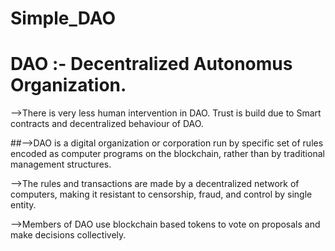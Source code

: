 # Simple_DAO
 

# DAO :- Decentralized Autonomus Organization.

-->There is very less human intervention in DAO. Trust is build due to Smart contracts and decentralized behaviour of DAO.

##-->DAO is a digital organization or corporation run by specific set of rules encoded as computer programs on the blockchain, rather than by traditional management structures.

-->The rules and transactions are made by a decentralized network of computers, making it resistant to censorship, fraud, and control by single entity.

-->Members of DAO use blockchain based tokens to vote on proposals and make decisions collectively.




